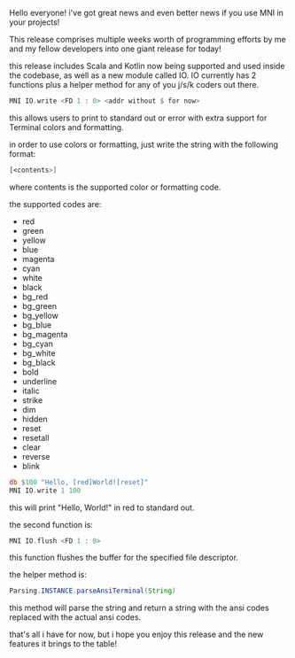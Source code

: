 Hello everyone!
i've got great news and even better news if you use MNI in your projects!

This release comprises multiple weeks worth of programming efforts by me and my fellow developers into one giant release for today!

this release includes Scala and Kotlin now being supported and used inside the codebase, as well as a new module called IO.
IO currently has 2 functions plus a helper method for any of you j/s/k coders out there.

```nasm
MNI IO.write <FD 1 : 0> <addr without $ for now>
```

this allows users to print to standard out or error with extra support for Terminal colors and formatting.

in order to use colors or formatting, just write the string with the following format:

```nasm
[<contents>]
```

where contents is the supported color or formatting code.

the supported codes are:

- red
- green
- yellow
- blue
- magenta
- cyan
- white
- black
- bg_red
- bg_green
- bg_yellow
- bg_blue
- bg_magenta
- bg_cyan
- bg_white
- bg_black
- bold
- underline
- italic
- strike
- dim
- hidden
- reset
- resetall
- clear
- reverse
- blink

```nasm
db $100 "Hello, [red]World![reset]"
MNI IO.write 1 100
```

this will print "Hello, World!" in red to standard out.

the second function is:

```nasm
MNI IO.flush <FD 1 : 0>
```

this function flushes the buffer for the specified file descriptor.

the helper method is:

```java
Parsing.INSTANCE.parseAnsiTerminal(String)
```

this method will parse the string and return a string with the ansi codes replaced with the actual ansi codes.

that's all i have for now, but i hope you enjoy this release and the new features it brings to the table!
